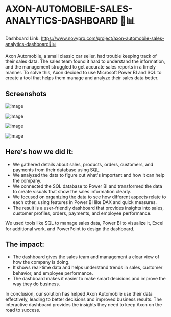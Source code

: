 # AXON-AUTOMOBILE-SALES-ANALYTICS-DASHBOARD 🚗📊

Dashboard Link: https://www.novypro.com/project/axon-automobile-sales-analytics-dashboard🚗📊

Axon Automobile, a small classic car seller, had trouble keeping track of their sales data. The sales team found it hard to understand the information, and the management struggled to get accurate sales reports in a timely manner. To solve this, Axon decided to use Microsoft Power BI and SQL to create a tool that helps them manage and analyze their sales data better.

## Screenshots

![image](https://github.com/Npps1997/AXON-AUTOMOBILE-SALES-ANALYTICS-DASHBOARD-/assets/96871890/39c1c391-8b97-4249-85a8-bf52ad7619a5)

![image](https://github.com/Npps1997/AXON-AUTOMOBILE-SALES-ANALYTICS-DASHBOARD-/assets/96871890/e8da56bf-806d-462e-9dc2-70fa42b5ade0)

![image](https://github.com/Npps1997/AXON-AUTOMOBILE-SALES-ANALYTICS-DASHBOARD-/assets/96871890/c6bd28d1-ae86-42b2-9db4-36bfa350b6d6)

![image](https://github.com/Npps1997/AXON-AUTOMOBILE-SALES-ANALYTICS-DASHBOARD-/assets/96871890/076ce66f-16f8-468f-8138-bad44a3dbb9e)

## Here's how we did it:

- We gathered details about sales, products, orders, customers, and payments from their database using SQL.
- We analyzed the data to figure out what's important and how it can help the company.
- We connected the SQL database to Power BI and transformed the data to create visuals that show the sales information clearly.
- We focused on organizing the data to see how different aspects relate to each other, using features in Power BI like DAX and quick measures.
- The result is a user-friendly dashboard that provides insights into sales, customer profiles, orders, payments, and employee performance.

We used tools like SQL to manage sales data, Power BI to visualize it, Excel for additional work, and PowerPoint to design the dashboard.

## The impact:

- The dashboard gives the sales team and management a clear view of how the company is doing.
- It shows real-time data and helps understand trends in sales, customer behavior, and employee performance.
- The dashboard makes it easier to make smart decisions and improve the way they do business.

In conclusion, our solution has helped Axon Automobile use their data effectively, leading to better decisions and improved business results. The interactive dashboard provides the insights they need to keep Axon on the road to success.
